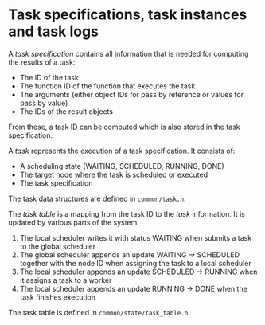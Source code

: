 # Task specifications, task instances and task logs

A *task specification* contains all information that is needed for computing
the results of a task:

- The ID of the task
- The function ID of the function that executes the task
- The arguments (either object IDs for pass by reference
or values for pass by value)
- The IDs of the result objects

From these, a task ID can be computed which is also stored in the task
specification.

A *task* represents the execution of a task specification.
It consists of:

- A scheduling state (WAITING, SCHEDULED, RUNNING, DONE)
- The target node where the task is scheduled or executed
- The task specification

The task data structures are defined in `common/task.h`.

The *task table* is a mapping from the task ID to the *task* information. It is
updated by various parts of the system:

1. The local scheduler writes it with status WAITING when submits a task to the global scheduler
2. The global scheduler appends an update WAITING -> SCHEDULED together with the node ID when assigning the task to a local scheduler
3. The local scheduler appends an update SCHEDULED -> RUNNING when it assigns a task to a worker
4. The local scheduler appends an update RUNNING -> DONE when the task finishes execution

The task table is defined in `common/state/task_table.h`.
